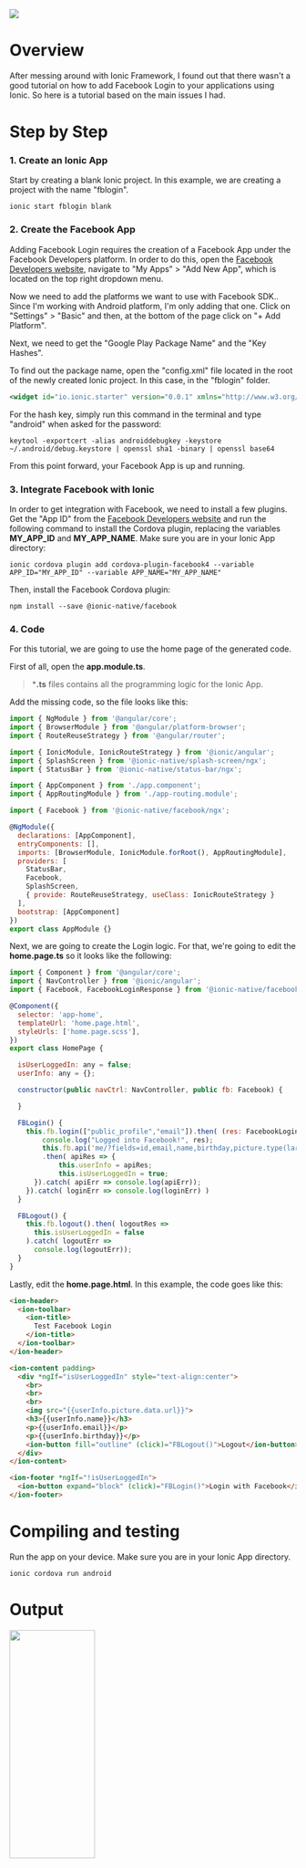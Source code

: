 ![](https://cdn-images-1.medium.com/focal/1600/480/79/47/1*_YS8s1rCbGqeexIHl6LzHg.jpeg)

# Overview

After messing around with Ionic Framework, I found out that there wasn't a good tutorial on how to add Facebook Login to your applications using Ionic. So here is a tutorial based on the main issues I had.

# Step by Step

### 1. Create an Ionic App

Start by creating a blank Ionic project. In this example, we are creating a project with the name "fblogin".
```
ionic start fblogin blank
```

### 2. Create the Facebook App

Adding Facebook Login requires the creation of a Facebook App under the Facebook Developers platform.
In order to do this, open the [Facebook Developers website](https://developers.facebook.com/), navigate to "My Apps" > "Add New App", which is located on the top right dropdown menu.

Now we need to add the platforms we want to use with Facebook SDK.. Since I'm working with Android platform, I'm only adding that one. Click on "Settings" > "Basic" and then, at the bottom of the page click on "+ Add Platform".

Next, we need to get the "Google Play Package Name" and the "Key Hashes".

To find out the package name, open the "config.xml" file located in the root of the newly created Ionic project. In this case, in the "fblogin" folder.

```xml
<widget id="io.ionic.starter" version="0.0.1" xmlns="http://www.w3.org/ns/widgets" xmlns:cdv="http://cordova.apache.org/ns/1.0">
```

For the hash key, simply run this command in the terminal and type "android" when asked for the password:

```
keytool -exportcert -alias androiddebugkey -keystore ~/.android/debug.keystore | openssl sha1 -binary | openssl base64
```

From this point forward, your Facebook App is up and running.

### 3. Integrate Facebook with Ionic

In order to get integration with Facebook, we need to install a few plugins.
Get the "App ID" from the [Facebook Developers website](https://developers.facebook.com/) and run the following command to install the Cordova plugin, replacing the variables **MY_APP_ID** and **MY_APP_NAME**. Make sure you are in your Ionic App directory:

```
ionic cordova plugin add cordova-plugin-facebook4 --variable APP_ID="MY_APP_ID" --variable APP_NAME="MY_APP_NAME"
```

Then, install the Facebook Cordova plugin:

```
npm install --save @ionic-native/facebook
```

### 4. Code

For this tutorial, we are going to use the home page of the generated code.

First of all, open the **app.module.ts**. 
> ***.ts** files contains all the programming logic for the Ionic App.

Add the missing code, so the file looks like this:

```javascript
import { NgModule } from '@angular/core';
import { BrowserModule } from '@angular/platform-browser';
import { RouteReuseStrategy } from '@angular/router';

import { IonicModule, IonicRouteStrategy } from '@ionic/angular';
import { SplashScreen } from '@ionic-native/splash-screen/ngx';
import { StatusBar } from '@ionic-native/status-bar/ngx';

import { AppComponent } from './app.component';
import { AppRoutingModule } from './app-routing.module';

import { Facebook } from '@ionic-native/facebook/ngx';

@NgModule({
  declarations: [AppComponent],
  entryComponents: [],
  imports: [BrowserModule, IonicModule.forRoot(), AppRoutingModule],
  providers: [
    StatusBar,
    Facebook,
    SplashScreen,
    { provide: RouteReuseStrategy, useClass: IonicRouteStrategy }
  ],
  bootstrap: [AppComponent]
})
export class AppModule {}
```

Next, we are going to create the Login logic. For that, we're going to edit the **home.page.ts** so it looks like the following:

```javascript
import { Component } from '@angular/core';
import { NavController } from '@ionic/angular';
import { Facebook, FacebookLoginResponse } from '@ionic-native/facebook/ngx';

@Component({
  selector: 'app-home',
  templateUrl: 'home.page.html',
  styleUrls: ['home.page.scss'],
})
export class HomePage {

  isUserLoggedIn: any = false;
  userInfo: any = {};

  constructor(public navCtrl: NavController, public fb: Facebook) {

  }

  FBLogin() {
    this.fb.login(["public_profile","email"]).then( (res: FacebookLoginResponse) => { 
        console.log("Logged into Facebook!", res);
        this.fb.api('me/?fields=id,email,name,birthday,picture.type(large)',["public_profile","email","user_birthday"])
        .then( apiRes => {
            this.userInfo = apiRes;
            this.isUserLoggedIn = true;
      }).catch( apiErr => console.log(apiErr));
    }).catch( loginErr => console.log(loginErr) )
  }

  FBLogout() {
    this.fb.logout().then( logoutRes => 
      this.isUserLoggedIn = false
    ).catch( logoutErr => 
      console.log(logoutErr));
  }
}
```

Lastly, edit the **home.page.html**. In this example, the code goes like this:

```html
<ion-header>
  <ion-toolbar>
    <ion-title>
      Test Facebook Login
    </ion-title>
  </ion-toolbar>
</ion-header>

<ion-content padding>
  <div *ngIf="isUserLoggedIn" style="text-align:center">
    <br>
    <br>
    <br>
    <img src="{{userInfo.picture.data.url}}">
    <h3>{{userInfo.name}}</h3>
    <p>{{userInfo.email}}</p>
    <p>{{userInfo.birthday}}</p>
    <ion-button fill="outline" (click)="FBLogout()">Logout</ion-button>
  </div>
</ion-content>

<ion-footer *ngIf="!isUserLoggedIn">
  <ion-button expand="block" (click)="FBLogin()">Login with Facebook</ion-button>
</ion-footer>
```

# Compiling and testing

Run the app on your device. Make sure you are in your Ionic App directory.

```
ionic cordova run android
```

# Output

<img src="https://imgur.com/QsRabxx.png" width="150" height="400" />

